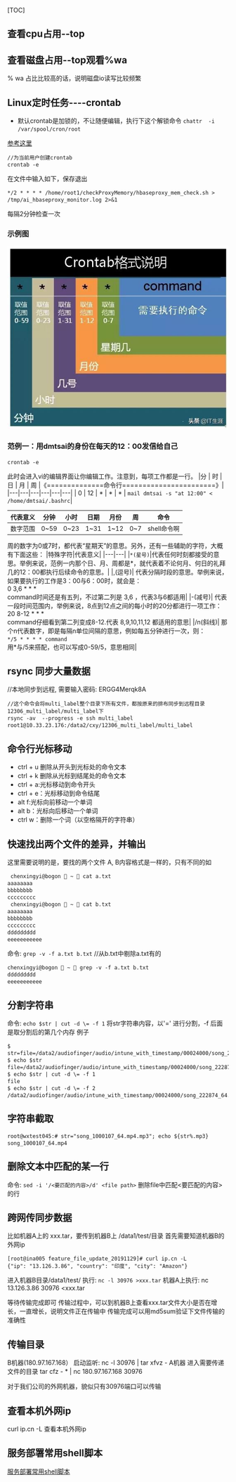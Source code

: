 
[TOC]


## 查看cpu占用--top



## 查看磁盘占用--top观看%wa

% wa 占比比较高的话，说明磁盘io读写比较频繁


## Linux定时任务----crontab

* 默认crontab是加锁的，不让随便编辑，执行下这个解锁命令
```chattr  -i /var/spool/cron/root```

[参考这里](https://www.cnblogs.com/mingforyou/p/3930636.html)
```
//为当前用户创建crontab
crontab -e   
```
在文件中输入如下，保存退出
```shell
*/2 * * * * /home/root1/checkProxyMemory/hbaseproxy_mem_check.sh > /tmp/ai_hbaseproxy_monitor.log 2>&1
```
每隔2分钟检查一次

### 示例图
![crontab_struct](images/crontab_struct.png)
### 范例一：用dmtsai的身份在每天的12：00发信给自己
`crontab -e`

此时会进入vi的编辑界面让你编辑工作。注意到，每项工作都是一行。
|分 |  时 |  日  | 月 | 周  |《==============命令行=======================》|
|---|---|---|---|---|---|
|  0  |  12 |  * | * |  * |  `mail dmtsai -s "at 12:00" < /home/dmtsai/.bashrc`|

|代表意义	|分钟	|小时|	日期|	月份|	周|	命令|
|---|---|---|---|---|---|---|
|数字范围	|0~59|0~23|	1~31|	1~12|	0~7|shell命令啊|
周的数字为0或7时，都代表“星期天”的意思。另外，还有一些辅助的字符，大概有下面这些：
|特殊字符|代表意义|
|---|---|
|`*(星号)`|代表任何时刻都接受的意思。举例来说，范例一内那个日、月、周都是*，就代表着不论何月、何日的礼拜几的12：00都执行后续命令的意思。|
|,(逗号)|	代表分隔时段的意思。举例来说，如果要执行的工作是3：00与6：00时，就会是：<br>0 3,6 * * * <br>command时间还是有五列，不过第二列是 3,6 ，代表3与6都适用|
|-(减号)|	代表一段时间范围内，举例来说，8点到12点之间的每小时的20分都进行一项工作：<br>20 8-12 * * * <br>command仔细看到第二列变成8-12.代表 8,9,10,11,12 都适用的意思|
|/n(斜线)|	 那个n代表数字，即是每隔n单位间隔的意思，例如每五分钟进行一次，则：<br>`*/5 * * * * command` <br>用*与/5来搭配，也可以写成0-59/5，意思相同|


## rsync 同步大量数据
//本地同步到远程, 需要输入密码: ERGG4Merqk8A
```
//这个命令会将multi_label整个目录下所有文件，都按原来的排布同步到远程目录12306_multi_label/multi_label下
rsync -av  --progress -e ssh multi_label  root1@10.33.23.176:/data2/cxy/12306_multi_label/multi_label
```


## 命令行光标移动
- ctrl + u 删除从开头到光标处的命令文本
- ctrl + k 删除从光标到结尾处的命令文本 
- ctrl + a:光标移动到命令开头
- ctrl + e：光标移动到命令结尾
- alt f:光标向前移动一个单词
- alt b：光标向后移动一个单词
- ctrl w：删除一个词（以空格隔开的字符串）



## 快速找出两个文件的差异，并输出
这里需要说明的是，要找的两个文件 A, B内容格式是一样的，只有不同的如
```
 chenxingyi@bogon  ~  cat a.txt
aaaaaaaa
bbbbbbbb
ccccccccc
 chenxingyi@bogon  ~  cat b.txt
aaaaaaaa
bbbbbbbb
ccccccccc
ddddddddd
eeeeeeeeeee
```

命令: `grep -v -f a.txt b.txt`  //从b.txt中剔除a.txt有的

```
chenxingyi@bogon  ~  grep -v -f a.txt b.txt
ddddddddd
eeeeeeeeeee
```


## 分割字符串
命令: `echo $str | cut -d \= -f 1`
将str字符串内容，以'=' 进行分割，-f 后面是取分割后的第几个内存
例子
```shell
$ str=file=/data2/audiofinger/audio/intune_with_timestamp/00024000/song_222874_64.mp4
$ echo $str
file=/data2/audiofinger/audio/intune_with_timestamp/00024000/song_222874_64.mp4
$ echo $str | cut -d \= -f 1
file
$ echo $str | cut -d \= -f 2
/data2/audiofinger/audio/intune_with_timestamp/00024000/song_222874_64.mp4
```

## 字符串截取

```
root@wxtest045:# str="song_1000107_64.mp4.mp3"; echo ${str%.mp3}
song_1000107_64.mp4
```

## 删除文本中匹配的某一行
命令: `sed -i '/<要匹配的内容>/d' <file path>`
删除file中匹配<要匹配的内容> 的行


## 跨网传同步数据
比如机器A上的 xxx.tar，要传到机器B上 /data1/test/目录 
首先需要知道机器B的外网ip
```
[root@ina005 feature_file_update_20191129]# curl ip.cn -L
{"ip": "13.126.3.86", "country": "印度", "city": "Amazon"}
```
进入机器B目录/data1/test/ 执行:
```nc -l 30976 >xxx.tar```
机器A上执行:
nc 13.126.3.86  30976 <xxx.tar

等待传输完成即可
传输过程中，可以到机器B上查看xxx.tar文件大小是否在增长，一直增长，说明文件正在传输中
传输完成可以用md5sum验证下文件传输的准确性


## 传输目录
B机器(180.97.167.168）
启动监听: nc -l 30976 | tar xfvz -
A机器
进入需要传递文件的目录
tar cfz - * | nc 180.97.167.168 30976

对于我们公司的外网机器，貌似只有30976端口可以传输


## 查看本机外网ip
curl ip.cn -L
查看本机外网ip


## 服务部署常用shell脚本
[服务部署常用shell脚本](https://github.com/cxy200927099/Note/blob/master/linux/shell/%E6%9C%8D%E5%8A%A1%E9%83%A8%E7%BD%B2%E5%B8%B8%E7%94%A8shell%E8%84%9A%E6%9C%AC.md)










